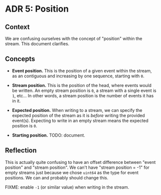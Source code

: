 # ADR 5: Position

## Context

We are confusing ourselves with the concept of "position" within the stream.
This document clarifies.

## Concepts

- **Event position.**
  This is the position of a given event within the stream, as an contiguous and increasing by one sequence,
  starting with `0`.

- **Stream position.**
  This is the position of the head, where events would be written. An empty stream
  position is `0`, a stream with a single event is `1`, etc... In other words, a stream position
  is the number of events it has in it.

- **Expected position.**
  When writing to a stream, we can specify the expected position of the stream as it is _before_ writing
  the provided event(s). Expecting to write in an empty stream means the expected position is `0`.

- **Starting position.**
  TODO: document.

## Reflection

This is actually quite confusing to have an offset difference between "event position"
and "stream position". We can't have "stream position = -1" for empty streams just because we chose
`uint64` as the type for event positions. We can and probably should change this.

FIXME: enable `-1` (or similar value) when writing in the stream.
